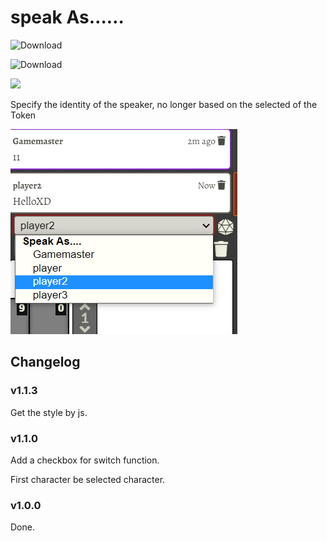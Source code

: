 # speak As……

![Download](https://img.shields.io/github/downloads/hktrpg/foundryVTT-speak-as/total)

![Download](https://img.shields.io/badge/Foundry-v0.8.9-informational)

<a href="https://patreon.com/HKTRPG"><img src="https://img.shields.io/endpoint.svg?url=https://shieldsio-patreon.vercel.app/api/?username=HKTRPG&type=patrons" /></a>

Specify the identity of the speaker, no longer based on the selected of the Token

![readme](./readme.png)

## Changelog

### v1.1.3

Get the style by js.

### v1.1.0

Add a checkbox for switch function.

First character be selected character.

### v1.0.0

Done. 
